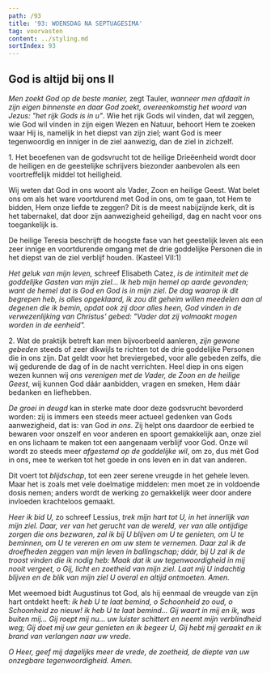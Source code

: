```yaml
---
path: /93
title: '93: WOENSDAG NA SEPTUAGESIMA'
tag: voorvasten
content: ../styling.md
sortIndex: 93
---
```


## God is altijd bij ons II

_Men zoekt God op de beste manier,_ zegt Tauler, _wanneer men afdaalt in zijn eigen binnenste en daar God zoekt, overeenkomstig het woord van Jezus: "het rijk Gods is in u"_. Wie het rijk Gods wil vinden, dat wil zeggen, wie God wil vinden in zijn eigen Wezen en Natuur, behoort Hem te zoeken waar Hij is, namelijk in het diepst van zijn ziel; want God is meer tegenwoordig en inniger in de ziel aanwezig, dan de ziel in zichzelf.

1\. Het beoefenen van de godsvrucht tot de heilige Drieëenheid wordt door de heiligen en de geestelijke schrijvers biezonder aanbevolen als een voortreffelijk middel tot heiligheid.

Wij weten dat God in ons woont als Vader, Zoon en heilige Geest. Wat belet ons om als het ware voortdurend met God in ons, om te gaan, tot Hem te bidden, Hem onze liefde te zeggen? Dit is de meest nabijzijnde kerk, dit is het tabernakel, dat door zijn aanwezigheid geheiligd, dag en nacht voor ons toegankelijk is.

De heilige Teresia beschrijft de hoogste fase van het geestelijk leven als een zeer innige en voortdurende omgang met de drie goddelijke Personen die in het diepst van de ziel verblijf houden.
(Kasteel VII:1)

_Het geluk van mijn leven,_ schreef Elisabeth Catez, _is de intimiteit met de goddelijke Gasten van mijn ziel... Ik heb mijn hemel op aarde gevonden; want de hemel dat is God en God is in mijn ziel. De dag waarop ik dit begrepen heb, is alles opgeklaard, ik zou dit geheim willen meedelen aan al degenen die ik bemin, opdat ook zij door alles heen, God vinden in de verwezenlijking van Christus' gebed: "Vader dat zij volmaakt mogen worden in de eenheid"._

2\. Wat de praktijk betreft kan men bijvoorbeeld aanleren, _zijn gewone gebeden_ steeds of zeer dikwijls te richten tot de drie goddelijke Personen die in ons zijn. Dat geldt voor het breviergebed, voor alle gebeden zelfs, die wij gedurende de dag of in de nacht verrichten. Heel diep in ons eigen wezen kunnen wij _ons verenigen met de Vader, de Zoon en de heilige Geest_, wij kunnen God dáár aanbidden, vragen en smeken, Hem dáár bedanken en liefhebben.

_De groei in deugd_ kan in sterke mate door deze godsvrucht bevorderd worden: zij is immers een steeds meer actueel gedenken van Gods aanwezigheid, dat is: van God _in ons_. Zij helpt ons daardoor de eerbied te bewaren voor onszelf en voor anderen en spoort gemakkelijk aan, onze ziel en ons lichaam te maken tot een aangenaam verblijf voor God. Onze wil wordt zo steeds meer _afgestemd op de goddelijke wil_, om zo, dus mèt God in ons, mee te werken tot het goede in ons leven en in dat van anderen.

Dit voert tot _blijdschap_, tot een zeer serene vreugde in het gehele leven. Maar het is zoals met vele doelmatige middelen: men moet ze in voldoende dosis nemen; anders wordt de werking zo gemakkelijk weer door andere invloeden krachteloos gemaakt.

_Heer ik bid U,_ zo schreef Lessius, _trek mijn hart tot U, in het innerlijk van mijn ziel. Daar, ver van het gerucht van de wereld, ver van alle ontijdige zorgen die ons bezwaren, zal ik bij U blijven om U te genieten, om U te beminnen, om U te vereren en om uw stem te vernemen. Daar zal ik de droefheden zeggen van mijn leven in ballingschap; dáár, bij U zal ik de troost vinden die ik nodig heb: Maak dat ik uw tegenwoordigheid in mij nooit vergeet, o Gij, licht en zoetheid van mijn ziel. Laat mij U indachtig blijven en de blik van mijn ziel U overal en altijd ontmoeten. Amen._

Met weemoed bidt Augustinus tot God, als hij eenmaal de vreugde van zijn hart ontdekt heeft: _ik heb U te laat bemind, o Schoonheid zo oud, o Schoonheid zo nieuw! ik heb U te laat bemind... Gij waart in mij en ik, was buiten mij... Gij roept mij nu... uw luister schittert en neemt mijn verblindheid weg; Gij doet mij uw geur genieten en ik begeer U, Gij hebt mij geraakt en ik brand van verlangen naar uw vrede_.

_O Heer, geef mij dagelijks meer de vrede, de zoetheid, de diepte van uw onzegbare tegenwoordigheid. Amen._

